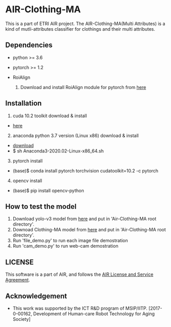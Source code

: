 # AIR-Clothing-MA
This is a part of ETRI AIR project. The AIR-Clothing-MA(Multi Attributes) is a kind of mutli-attributes classifier for clothings and their multi attributes.

## Dependencies
-   python >= 3.6     
-   pytorch >= 1.2

-   RoiAlign 
    1. Download and install RoiAlign module for pytorch from [here](https://github.com/longcw/RoIAlign.pytorch)

## Installation
1. cuda 10.2 toolkit download & install
 - [here](https://developer.nvidia.com/cuda-10.2-download-archive?target_os=Linux&target_arch=x86_64&target_distro=Ubuntu&target_version=1804&target_type=debnetwork)
2. anaconda python 3.7 version (Linux x86) download & install
 - [download](https://repo.anaconda.com/archive/Anaconda3-2020.02-Linux-x86_64.sh)
 - $ sh Anaconda3-2020.02-Linux-x86_64.sh
3. pytorch install
 - (base)$ conda install pytorch torchvision cudatoolkit=10.2 -c pytorch
4. opencv install
 - (base)$ pip install opencv-python
 
## How to test the model

1.   Download yolo-v3 model from [here](https://drive.google.com/file/d/1yCz6pc6qHJD2Zcz8ldDmJ3NzE8wjaiT6/view?usp=sharing) and put in 'Air-Clothing-MA root directory'.  
2.   Downoad Clothing-MA model from [here](https://drive.google.com/file/d/1k3lvA96ZstbV4a_QtYTuohY79xg_nJYe/view?usp=sharing) and put in 'Air-Clothing-MA root directory'.
3.   Run 'file_demo.py' to run each image file demostration
4.   Run 'cam_demo.py' to run web-cam demostration

## LICENSE
This software is a part of AIR, and follows the [AIR License and Service Agreement](LICENSE.md).

## Acknowledgement
* This work was supported by the ICT R&D program of MSIP/IITP. [2017-0-00162, Development of Human-care Robot Technology for Aging Society]   
